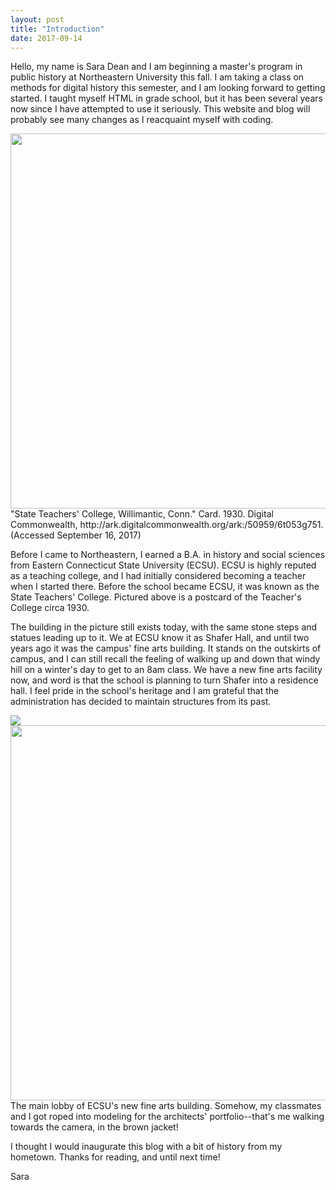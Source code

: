 ```yaml
---
layout: post
title: "Introduction"
date: 2017-09-14
---
```

Hello, my name is Sara Dean and I am beginning a master's program in public history at Northeastern University this fall. I am taking a class on methods for digital history this semester, and I am looking forward to getting started. I taught myself HTML in grade school, but it has been several years now since I have attempted to use it seriously. This website and blog will probably see many changes as I reacquaint myself with coding.

<div id="images">
        <img src="https://upload.wikimedia.org/wikipedia/commons/thumb/2/2a/State_Teachers%27_College%2C_Willimantic%2C_Conn_%2864895%29.jpg/1024px-State_Teachers%27_College%2C_Willimantic%2C_Conn_%2864895%29.jpg" width="600px">
        <div class="caption">"State Teachers' College, Willimantic, Conn." Card. 1930. Digital Commonwealth, http://ark.digitalcommonwealth.org/ark:/50959/6t053g751. (Accessed September 16, 2017)</div>
   </div>

Before I came to Northeastern, I earned a B.A. in history and social sciences from Eastern Connecticut State University (ECSU). ECSU is highly reputed as a teaching college, and I had initially considered becoming a teacher when I started there. Before the school became ECSU, it was known as the State Teachers' College. Pictured above is a postcard of the Teacher's College circa 1930. 

The building in the picture still exists today, with the same stone steps and statues leading up to it. We at ECSU know it as Shafer Hall, and until two years ago it was the campus' fine arts building. It stands on the outskirts of campus, and I can still recall the feeling of walking up and down that windy hill on a winter's day to get to an 8am class. We have a new fine arts facility now, and word is that the school is planning to turn Shafer into a residence hall. I feel pride in the school's heritage and I am grateful that the administration has decided to maintain structures from its past.

  <div id="images">
        <img src="https://ibb.co/jpM5dk"><img src="https://preview.ibb.co/c0P2PQ/FAIC.png" width="600px">
        <div class="caption">The main lobby of ECSU's new fine arts building. Somehow, my classmates and I got roped into modeling for the architects' portfolio--that's me walking towards the camera, in the brown jacket!</div>
   </div>

I thought I would inaugurate this blog with a bit of history from my hometown. Thanks for reading, and until next time!

Sara
